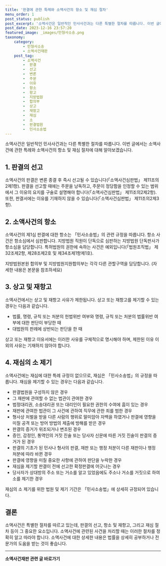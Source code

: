 ```yaml
---
title: '판결에 관한 특례와 소액사건의 항소 및 재심 절차'
menu_order: 1
post_status: publish
post_excerpt: '소액사건은 일반적인 민사사건과는 다른 특별한 절차를 따릅니다. 이번 글에서는 소액사건에 관한 특례와 소액사건의 항소 및 재심 절차에 대해 알아보겠습니다.'
post_date: 2023-12-16 23:57:20
featured_image: _images/민형사소송.png
taxonomy:
    category:
        - 민형사소송
        - 소액사건재판
    post_tag:
        - 소액사건
        -  판결
        -  선고
        -  변론
        -  주문
        -  이유
        -  항소
        -  항고
        -  지방법원
        -  합의부
        -  상고
        -  재항고
        -  재심
        -  소
        -  판결법원
        -  민사소송법
---
```



소액사건은 일반적인 민사사건과는 다른 특별한 절차를 따릅니다. 이번 글에서는 소액사건에 관한 특례와 소액사건의 항소 및 재심 절차에 대해 알아보겠습니다.

## 1. 판결의 선고

소액사건의 판결은 변론 종결 후 즉시 선고될 수 있습니다(「소액사건심판법」 제11조의2제1항). 판결을 선고할 때에는 주문을 낭독하고, 주문이 정당함을 인정할 수 있는 범위에서 그 이유의 요지를 구술로 설명해야 합니다(「소액사건심판법」 제11조의2제2항). 또한, 판결서에는 이유를 기재하지 않을 수 있습니다(「소액사건심판법」 제11조의2제3항).

## 2. 소액사건의 항소

소액사건의 제1심 판결에 대한 항소는 「민사소송법」의 관련 규정을 따릅니다. 항소 사건은 항소심에서 심판합니다. 지방법원 직원이 단독으로 심판하는 지방법원 단독판사가 항소심을 담당합니다. 특허법원의 권한에 속하는 사건은 예외입니다(「법원조직법」 제32조제2항, 제28조제2호 및 제34조제1항제1호).

지방법원본원 합의부 및 지방법원지원합의부는 각각 다른 관할구역을 담당합니다. (자세한 내용은 본문을 참조하세요)

## 3. 상고 및 재항고

소액사건에서는 상고 및 재항고 사유가 제한됩니다. 상고 또는 재항고를 제기할 수 있는 경우는 다음과 같습니다.

- 법률, 명령, 규칙 또는 처분의 헌법위반 여부와 명령, 규칙 또는 처분의 법률위반 여부에 대한 판단이 부당한 때
- 대법원의 판례에 상반되는 판단을 한 때

상고 또는 재항고 이유서에는 이러한 사유를 구체적으로 명시해야 하며, 제한된 이유 이외의 사유는 기재하지 않아야 합니다.

## 4. 재심의 소 제기

소액사건에는 재심에 대한 특례 규정이 없으므로, 재심은 「민사소송법」의 규정을 따릅니다. 재심을 제기할 수 있는 경우는 다음과 같습니다.

- 판결법원을 구성하지 않은 경우
- 그 재판에 관여할 수 없는 법관이 관여한 경우
- 법정대리권, 소송대리권 또는 대리인이 필요한 권한의 수여에 흠이 있는 경우
- 재판에 관여한 법관이 그 사건에 관하여 직무에 관한 죄를 범한 경우
- 형사상 처벌을 받을 다른 사람의 행위로 말미암아 자백을 하였거나 판결에 영향을 미칠 공격 또는 방어 방법의 제출에 방해를 받은 경우
- 판결의 증거가 위조되거나 변조된 경우
- 증인, 감정인, 통역인의 거짓 진술 또는 당사자 신문에 따른 거짓 진술이 판결의 증거가 된 경우
- 판결의 기초가 된 민사나 형사의 판결, 재판 또는 행정 처분이 다른 재판이나 행정 처분에 따라 바뀐 경우
- 판결에 영향을 미칠 중요한 사항에 관하여 판단을 누락한 경우
- 재심을 제기할 판결이 전에 선고한 확정판결에 어긋나는 경우
- 당사자가 상대방의 주소 또는 거소를 알고 있었음에도 주소나 거소를 거짓으로 하여 소를 제기한 경우

재심의 소 제기를 위한 법원 및 제기 기간은 「민사소송법」에 상세히 규정되어 있습니다.

## 결론

소액사건은 특별한 절차를 따르고 있는데, 판결의 선고, 항소 및 재항고, 그리고 재심 절차 등이 그 중요한 요소입니다. 소액사건에 관련된 사건을 처리할 때는 이러한 절차를 정확히 알고 따라야 합니다. 소액사건에 대한 상세한 내용은 법률을 상세히 공부하거나 전문가의 도움을 받는 것이 좋습니다.
<!-- wp:separator -->
<hr class="wp-block-separator has-alpha-channel-opacity"/>
<!-- /wp:separator -->

<!-- wp:group {"backgroundColor":"base","layout":{"type":"constrained"}} -->
<div class="wp-block-group has-base-background-color has-background"><!-- wp:paragraph {"align":"center","fontSize":"medium"} -->
<p class="has-text-align-center has-large-font-size"><strong>소액사건재판 관련 글 바로가기</strong></p>
<!-- /wp:paragraph -->


<!-- wp:latest-posts
{"categories":[{"id":14756,"count":19,"description":"","link":"https://uknowlaw.com/category/%ec%86%8c%ec%95%a1%ec%82%ac%ea%b1%b4%ec%9e%ac%ed%8c%90/","name":"소액사건재판","slug":"소액사건재판","taxonomy":"category","parent":0,"meta":[],"_links":{"self":[{"href":"https://uknowlaw.com/wp-json/wp/v2/categories/14756"}],"collection":[{"href":"https://uknowlaw.com/wp-json/wp/v2/categories"}],"about":[{"href":"https://uknowlaw.com/wp-json/wp/v2/taxonomies/category"}],"wp:post_type":[{"href":"https://uknowlaw.com/wp-json/wp/v2/posts?categories=14756"}],"curies":[{"name":"wp","href":"https://api.w.org/{rel}","templated":true}]}}],"postsToShow":100,"excerptLength":28,"postLayout":"grid","columns":2,"featuredImageAlign":"left","featuredImageSizeSlug":"large","fontSize":"small"} /--></div>
<!-- /wp:group -->